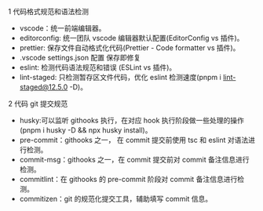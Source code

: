 <!--
 * @Author: qsm 348867341@qq.com
 * @Date: 2023-07-18 03:49:28
 * @LastEditors: qsm 348867341@qq.com
 * @LastEditTime: 2023-07-18 04:50:20
 * @FilePath: /eslint-react-vite-ts-template/README.md
 * @Description: 这是默认设置,请设置`customMade`, 打开koroFileHeader查看配置 进行设置: https://github.com/OBKoro1/koro1FileHeader/wiki/%E9%85%8D%E7%BD%AE
-->

1 代码格式规范和语法检测

-   vscode：统一前端编辑器。
-   editorconfig: 统一团队 vscode 编辑器默认配置(EditorConfig vs 插件)。
-   prettier: 保存文件自动格式化代码(Prettier - Code formatter vs 插件)。
-   .vscode settings.json 配置 保存即修复
-   eslint: 检测代码语法规范和错误 (ESLint vs 插件)。
-   lint-staged: 只检测暂存区文件代码，优化 eslint 检测速度(pnpm i lint-staged@12.5.0 -D)。

2 代码 git 提交规范

-   husky:可以监听 githooks 执行，在对应 hook 执行阶段做一些处理的操作(pnpm i husky -D && npx husky install)。
-   pre-commit：githooks 之一， 在 commit 提交前使用 tsc 和 eslint 对语法进行检测。
-   commit-msg：githooks 之一，在 commit 提交前对 commit 备注信息进行检测。
-   commitlint：在 githooks 的 pre-commit 阶段对 commit 备注信息进行检测。
-   commitizen：git 的规范化提交工具，辅助填写 commit 信息。
